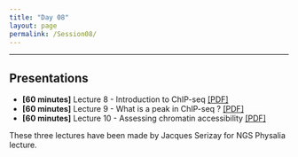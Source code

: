 ```yaml
---
title: "Day 08"
layout: page
permalink: /Session08/
---
```


---
## Presentations

- **\[60 minutes\]** Lecture 8 - Introduction to ChIP-seq
[[PDF]](08_ChIPseqIntro.pdf)
- **\[60 minutes\]** Lecture 9 - What is a peak in ChIP-seq ?
[[PDF]](09_MappingPeaks.pdf)
- **\[60 minutes\]** Lecture 10 - Assessing chromatin accessibility
[[PDF]](10_ChromatinAccessibility.pdf)

These three lectures have been made by Jacques Serizay for NGS Physalia lecture.
